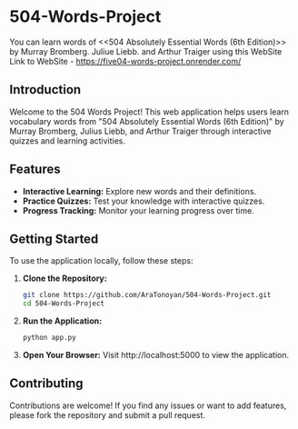 # 504-Words-Project
You can learn words of <<504 Absolutely Essential Words (6th Edition)>> by Murray Bromberg. Juliue Liebb. and Arthur Traiger using this WebSite
Link to WebSite - https://five04-words-project.onrender.com/

## Introduction
Welcome to the 504 Words Project! This web application helps users learn vocabulary words from "504 Absolutely Essential Words (6th Edition)" by Murray Bromberg, Julius Liebb, and Arthur Traiger through interactive quizzes and learning activities.

## Features
- **Interactive Learning:** Explore new words and their definitions.
- **Practice Quizzes:** Test your knowledge with interactive quizzes.
- **Progress Tracking:** Monitor your learning progress over time.

## Getting Started
To use the application locally, follow these steps:

1. **Clone the Repository:**
   ```bash
   git clone https://github.com/AraTonoyan/504-Words-Project.git
   cd 504-Words-Project

2. **Run the Application:**
   ```bash
   python app.py

3. **Open Your Browser:**
   Visit http://localhost:5000 to view the application.

## Contributing
Contributions are welcome! If you find any issues or want to add features, please fork the repository and submit a pull request.
